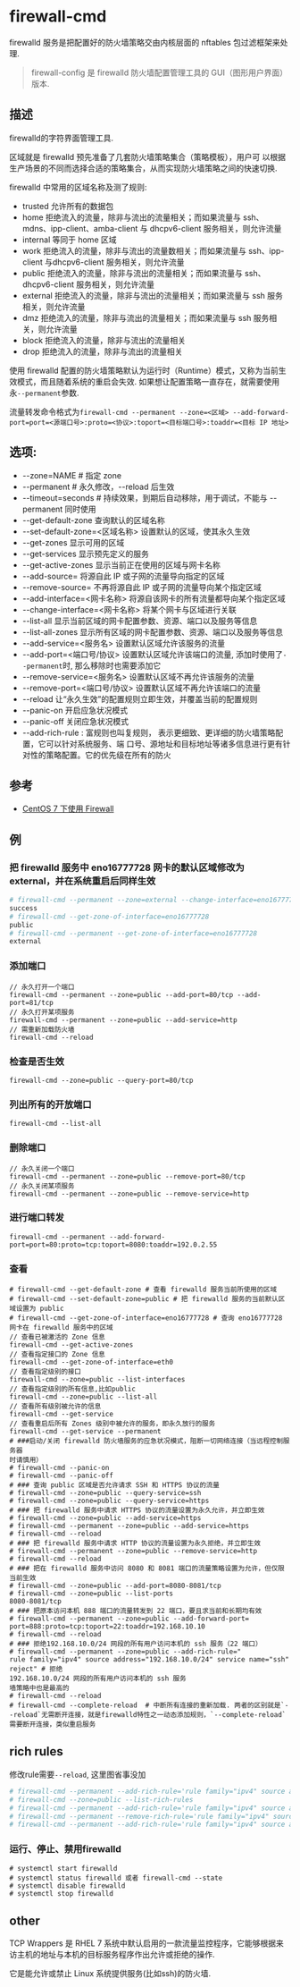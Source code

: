 # firewall-cmd

firewalld 服务是把配置好的防火墙策略交由内核层面的 nftables 包过滤框架来处理.

> firewall-config 是 firewalld 防火墙配置管理工具的 GUI（图形用户界面）版本.

## 描述

firewalld的字符界面管理工具.

区域就是 firewalld 预先准备了几套防火墙策略集合（策略模板），用户可
以根据生产场景的不同而选择合适的策略集合，从而实现防火墙策略之间的快速切换.

firewalld 中常用的区域名称及测了规则:
- trusted 允许所有的数据包
- home 拒绝流入的流量，除非与流出的流量相关；而如果流量与 ssh、mdns、ipp-client、amba-client 与 dhcpv6-client 服务相关，则允许流量
- internal 等同于 home 区域
- work 拒绝流入的流量，除非与流出的流量数相关；而如果流量与 ssh、ipp-client 与dhcpv6-client 服务相关，则允许流量
- public 拒绝流入的流量，除非与流出的流量相关；而如果流量与 ssh、dhcpv6-client 服务相关，则允许流量
- external 拒绝流入的流量，除非与流出的流量相关；而如果流量与 ssh 服务相关，则允许流量
- dmz 拒绝流入的流量，除非与流出的流量相关；而如果流量与 ssh 服务相关，则允许流量
- block 拒绝流入的流量，除非与流出的流量相关
- drop 拒绝流入的流量，除非与流出的流量相关

使用 firewalld 配置的防火墙策略默认为运行时（Runtime）模式，又称为当前生效模式，而且随着系统的重启会失效. 如果想让配置策略一直存在，就需要使用永`--permanent`参数.

流量转发命令格式为`firewall-cmd --permanent --zone=<区域> --add-forward-port=port=<源端口号>:proto=<协议>:toport=<目标端口号>:toaddr=<目标 IP 地址>`

## 选项:
- --zone=NAME          # 指定 zone
- --permanent          # 永久修改，--reload 后生效
- --timeout=seconds    # 持续效果，到期后自动移除，用于调试，不能与 --permanent 同时使用
- --get-default-zone 查询默认的区域名称
- --set-default-zone=<区域名称> 设置默认的区域，使其永久生效
- --get-zones 显示可用的区域
- --get-services 显示预先定义的服务
- --get-active-zones 显示当前正在使用的区域与网卡名称
- --add-source= 将源自此 IP 或子网的流量导向指定的区域
- --remove-source= 不再将源自此 IP 或子网的流量导向某个指定区域
- --add-interface=<网卡名称> 将源自该网卡的所有流量都导向某个指定区域
- --change-interface=<网卡名称> 将某个网卡与区域进行关联
- --list-all 显示当前区域的网卡配置参数、资源、端口以及服务等信息
- --list-all-zones 显示所有区域的网卡配置参数、资源、端口以及服务等信息
- --add-service=<服务名> 设置默认区域允许该服务的流量
- --add-port=<端口号/协议> 设置默认区域允许该端口的流量, 添加时使用了`--permanent`时, 那么移除时也需要添加它
- --remove-service=<服务名> 设置默认区域不再允许该服务的流量
- --remove-port=<端口号/协议> 设置默认区域不再允许该端口的流量
- --reload 让“永久生效”的配置规则立即生效，并覆盖当前的配置规则
- --panic-on 开启应急状况模式
- --panic-off 关闭应急状况模式
- --add-rich-rule : 富规则也叫复规则， 表示更细致、更详细的防火墙策略配置，它可以针对系统服务、端
口号、源地址和目标地址等诸多信息进行更有针对性的策略配置。它的优先级在所有的防火

## 参考
- [CentOS 7 下使用 Firewall](https://havee.me/linux/2015-01/using-firewalls-on-centos-7.html)

## 例

### 把 firewalld 服务中 eno16777728 网卡的默认区域修改为 external，并在系统重启后同样生效
```bash
# firewall-cmd --permanent --zone=external --change-interface=eno16777728 
success 
# firewall-cmd --get-zone-of-interface=eno16777728
public 
# firewall-cmd --permanent --get-zone-of-interface=eno16777728
external
```

### 添加端口
```
// 永久打开一个端口
firewall-cmd --permanent --zone=public --add-port=80/tcp --add-port=81/tcp
// 永久打开某项服务
firewall-cmd --permanent --zone=public --add-service=http
// 需重新加载防火墙
firewall-cmd --reload
```

### 检查是否生效
```
firewall-cmd --zone=public --query-port=80/tcp
```

### 列出所有的开放端口
```
firewall-cmd --list-all
```

### 删除端口
```
// 永久关闭一个端口
firewall-cmd --permanent --zone=public --remove-port=80/tcp
// 永久关闭某项服务
firewall-cmd --permanent --zone=public --remove-service=http
```

### 进行端口转发
```
firewall-cmd --permanent --add-forward-port=port=80:proto=tcp:toport=8080:toaddr=192.0.2.55
```

### 查看
```
# firewall-cmd --get-default-zone # 查看 firewalld 服务当前所使用的区域
# firewall-cmd --set-default-zone=public # 把 firewalld 服务的当前默认区域设置为 public
# firewall-cmd --get-zone-of-interface=eno16777728 # 查询 eno16777728 网卡在 firewalld 服务中的区域
// 查看已被激活的 Zone 信息
firewall-cmd --get-active-zones
// 查看指定接口的 Zone 信息
firewall-cmd --get-zone-of-interface=eth0
// 查看指定级别的接口
firewall-cmd --zone=public --list-interfaces
// 查看指定级别的所有信息,比如public
firewall-cmd --zone=public --list-all
// 查看所有级别被允许的信息
firewall-cmd --get-service
// 查看重启后所有 Zones 级别中被允许的服务，即永久放行的服务
firewall-cmd --get-service --permanent
# ###启动/关闭 firewalld 防火墙服务的应急状况模式，阻断一切网络连接（当远程控制服务器
时请慎用）
# firewall-cmd --panic-on
# firewall-cmd --panic-off
# ### 查询 public 区域是否允许请求 SSH 和 HTTPS 协议的流量
# firewall-cmd --zone=public --query-service=ssh 
# firewall-cmd --zone=public --query-service=https
# ### 把 firewalld 服务中请求 HTTPS 协议的流量设置为永久允许，并立即生效
# firewall-cmd --zone=public --add-service=https 
# firewall-cmd --permanent --zone=public --add-service=https 
# firewall-cmd --reload
# ### 把 firewalld 服务中请求 HTTP 协议的流量设置为永久拒绝，并立即生效
# firewall-cmd --permanent --zone=public --remove-service=http 
# firewall-cmd --reload
# ### 把在 firewalld 服务中访问 8080 和 8081 端口的流量策略设置为允许，但仅限当前生效
# firewall-cmd --zone=public --add-port=8080-8081/tcp 
# firewall-cmd --zone=public --list-ports 
8080-8081/tcp
# ### 把原本访问本机 888 端口的流量转发到 22 端口，要且求当前和长期均有效
# firewall-cmd --permanent --zone=public --add-forward-port= 
port=888:proto=tcp:toport=22:toaddr=192.168.10.10
# firewall-cmd --reload
# ### 拒绝192.168.10.0/24 网段的所有用户访问本机的 ssh 服务（22 端口）
# firewall-cmd --permanent --zone=public --add-rich-rule=" 
rule family="ipv4" source address="192.168.10.0/24" service name="ssh" reject" # 拒绝
192.168.10.0/24 网段的所有用户访问本机的 ssh 服务
墙策略中也是最高的
# firewall-cmd --reload
# firewall-cmd --complete-reload  # 中断所有连接的重新加载. 两者的区别就是`--reload`无需断开连接，就是firewalld特性之一动态添加规则，`--complete-reload`需要断开连接，类似重启服务
```

## rich rules
修改rule需要`--reload`, 这里图省事没加

```bash
# firewall-cmd --permanent --add-rich-rule='rule family="ipv4" source address="192.168.0.200" port protocol="tcp" port="80" reject' # 限制IP为192.168.0.200的地址禁止访问80端口
# firewall-cmd --zone=public --list-rich-rules
# firewall-cmd --permanent --add-rich-rule='rule family="ipv4" source address="192.168.0.200" port protocol="tcp" port="80" accept' # 解除上面被限制的192.168.0.200
# firewall-cmd --permanent --remove-rich-rule='rule family="ipv4" source address="192.168.0.200" port protocol="tcp" port="80" accept' # 同上, **推荐**
# firewall-cmd --permanent --add-rich-rule='rule family="ipv4" source address="10.0.0.0/24" port protocol="tcp" port="80" reject' # 限制10.0.0.0-10.0.0.255整个段的IP, 禁止访问
```

### 运行、停止、禁用firewalld
```
# systemctl start firewalld
# systemctl status firewalld 或者 firewall-cmd --state
# systemctl disable firewalld
# systemctl stop firewalld
```

## other
TCP Wrappers 是 RHEL 7 系统中默认启用的一款流量监控程序，它能够根据来访主机的地址与本机的目标服务程序作出允许或拒绝的操作.

它是能允许或禁止 Linux 系统提供服务(比如ssh)的防火墙.